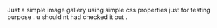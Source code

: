 Just a simple image gallery using simple css properties just for testing purpose .
u should nt had checked it out . 